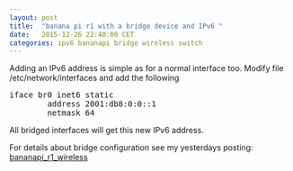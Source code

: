 ```yaml
---
layout: post
title:  "banana pi r1 with a bridge device and IPv6 "
date:   2015-12-26 22:40:00 CET
categories: ipv6 bananapi bridge wireless switch
---
```



Adding an IPv6 address is simple as for a normal interface too. Modify file /etc/network/interfaces and add the following 

<pre>
iface br0 inet6 static
        address 2001:db8:0:0::1
        netmask 64
</pre>

All bridged interfaces will get this new IPv6 address. 

For details about bridge configuration see my yesterdays posting: [bananapi_r1_wireless](/2015/12/25/bananapi_r1_wireless.html)



